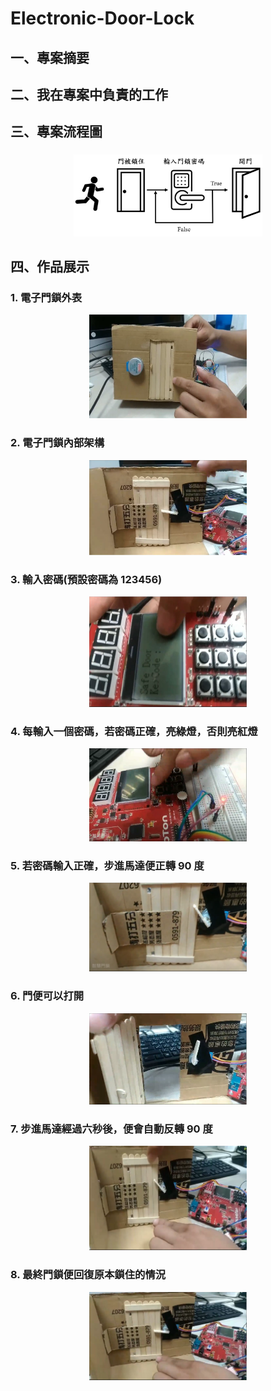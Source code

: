 # Electronic-Door-Lock
## 一、專案摘要
### 
## 二、我在專案中負責的工作
### 
## 三、專案流程圖
### 
<p align="center">
<img src="https://github.com/explore23556/Electronic-Door-Lock/blob/main/%E9%9B%BB%E5%AD%90%E9%96%80%E9%8E%96.png"; width="60%";/>
</p>

## 四、作品展示
### 1. 電子門鎖外表
<p align="center">
<img src="https://github.com/explore23556/Electronic-Door-Lock/blob/main/%E9%9B%BB%E5%AD%90%E9%96%80%E9%8E%96_1.png"; width="50%";/>
</p>

### 2. 電子門鎖內部架構
<p align="center">
<img src="https://github.com/explore23556/Electronic-Door-Lock/blob/main/%E9%9B%BB%E5%AD%90%E9%96%80%E9%8E%96_2.png"; width="50%";/>
</p>

### 3. 輸入密碼(預設密碼為 123456)
<p align="center">
<img src="https://github.com/explore23556/Electronic-Door-Lock/blob/main/%E9%9B%BB%E5%AD%90%E9%96%80%E9%8E%96_3.png"; width="50%";/>
</p>

### 4. 每輸入一個密碼，若密碼正確，亮綠燈，否則亮紅燈
<p align="center">
<img src="https://github.com/explore23556/Electronic-Door-Lock/blob/main/%E9%9B%BB%E5%AD%90%E9%96%80%E9%8E%96_4.png"; width="50%";/>
</p>

### 5. 若密碼輸入正確，步進馬達便正轉 90 度
<p align="center">
<img src="https://github.com/explore23556/Electronic-Door-Lock/blob/main/%E9%9B%BB%E5%AD%90%E9%96%80%E9%8E%96_5.png"; width="50%";/>
</p>

### 6. 門便可以打開
<p align="center">
<img src="https://github.com/explore23556/Electronic-Door-Lock/blob/main/%E9%9B%BB%E5%AD%90%E9%96%80%E9%8E%96_6.png"; width="50%";/>
</p>

### 7. 步進馬達經過六秒後，便會自動反轉 90 度
<p align="center">
<img src="https://github.com/explore23556/Electronic-Door-Lock/blob/main/%E9%9B%BB%E5%AD%90%E9%96%80%E9%8E%96_7.png"; width="50%";/>
</p>

### 8. 最終門鎖便回復原本鎖住的情況
<p align="center">
<img src="https://github.com/explore23556/Electronic-Door-Lock/blob/main/%E9%9B%BB%E5%AD%90%E9%96%80%E9%8E%96_8.png"; width="50%";/>
</p>


